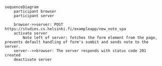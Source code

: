 <!-- Create a diagram depicting the situation where the user creates a new note using the single-page version of the app. -->

```mermaid

sequenceDiagram
    participant browser
    participant server

    browser->>server: POST https://studies.cs.helsinki.fi/exampleapp/new_note_spa
    activate server
        Note left of server: fetches the form element from the page, prevents default handling of form's sumbit and sends note to the server.
    server-->>browser: The server responds with status code 201 created
    deactivate server
